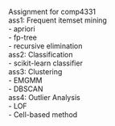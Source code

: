 Assignment for comp4331  
ass1: Frequent itemset mining  
	- apriori  
	- fp-tree  
	- recursive elimination  
ass2: Classification   
	- scikit-learn classifier  
ass3: Clustering  
	- EMGMM  
	- DBSCAN  
ass4: Outlier Analysis  
	- LOF  
	- Cell-based method  
